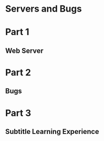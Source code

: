 # Servers and Bugs

# Part 1
## Web Server

# Part 2

## Bugs

# Part 3

## Subtitle Learning Experience
